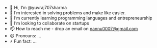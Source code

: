 - 👋 Hi, I’m @yuvraj707sharma
- 👀 I’m interested in solving problems and make like easier.
- 🌱 I’m currently learning programming languages and entrepreneurship 
- 💞️ I’m looking to collaborate on startups
- 📫 How to reach me - drop an email on nannu0007@gmail.com
- 😄 Pronouns: ...
- ⚡ Fun fact: ...

<!---
yuvraj707sharma/yuvraj707sharma is a ✨ special ✨ repository because its `README.md` (this file) appears on your GitHub profile.
You can click the Preview link to take a look at your changes.
--->
